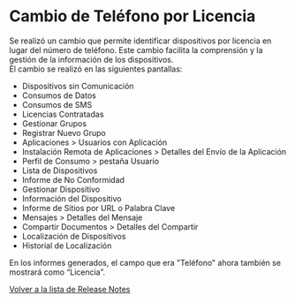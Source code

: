 # Cambio de Teléfono por Licencia

Se realizó un cambio que permite identificar dispositivos por licencia en lugar del número de teléfono. Este cambio facilita la comprensión y la gestión de la información de los dispositivos.\
El cambio se realizó en las siguientes pantallas:

* Dispositivos sin Comunicación
* Consumos de Datos
* Consumos de SMS
* Licencias Contratadas
* Gestionar Grupos
* Registrar Nuevo Grupo
* Aplicaciones > Usuarios con Aplicación
* Instalación Remota de Aplicaciones > Detalles del Envío de la Aplicación
* Perfil de Consumo > pestaña Usuario
* Lista de Dispositivos
* Informe de No Conformidad
* Gestionar Dispositivo
* Información del Dispositivo
* Informe de Sitios por URL o Palabra Clave
* Mensajes > Detalles del Mensaje
* Compartir Documentos > Detalles del Compartir
* Localización de Dispositivos
* Historial de Localización

En los informes generados, el campo que era "Teléfono" ahora también se mostrará como “Licencia”.

[Volver a la lista de Release Notes](broken-reference)
